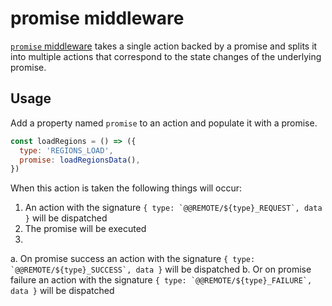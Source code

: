 # promise middleware

[`promise` middleware](/src/middleware/promise/index.js) takes a single action backed by a promise and splits it into multiple actions that correspond to the state changes of the underlying promise.

## Usage

Add a property named `promise` to an action and populate it with a promise.

```jsx
const loadRegions = () => ({
  type: 'REGIONS_LOAD',
  promise: loadRegionsData(),
})
```

When this action is taken the following things will occur:

1. An action with the signature ```{ type: `@@REMOTE/${type}_REQUEST`, data }``` will be dispatched
2. The promise will be executed
3.
a. On promise success an action with the signature ```{ type: `@@REMOTE/${type}_SUCCESS`, data }``` will be dispatched
b. Or on promise failure an action with the signature ```{ type: `@@REMOTE/${type}_FAILURE`, data }``` will be dispatched
